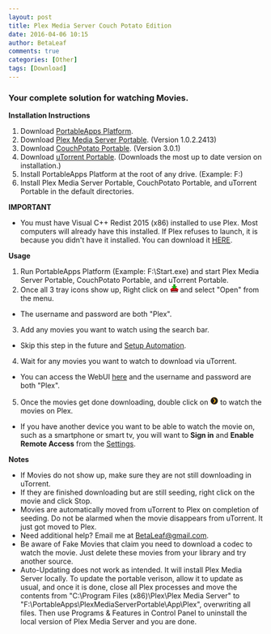 ```yaml
---
layout: post
title: Plex Media Server Couch Potato Edition
date: 2016-04-06 10:15
author: BetaLeaf
comments: true
categories: [Other]
tags: [Download]
---
```

### Your complete solution for watching Movies.  

**Installation Instructions**  

1. Download [PortableApps Platform](http://portableapps.com/download/success).  
2. Download [Plex Media Server Portable](https://github.com/BetaLeaf/betaleaf.github.com/releases/download/1.0/PlexMediaServerPortable.paf.exe). (Version 1.0.2.2413)  
3. Download [CouchPotato Portable](https://github.com/BetaLeaf/betaleaf.github.com/releases/download/1.0/CouchPotatoPortable.paf.exe). (Version 3.0.1)  
4. Download [uTorrent Portable](https://github.com/BetaLeaf/betaleaf.github.com/releases/download/1.0/uTorrentPortable_online.paf.exe). (Downloads the most up to date version on installation.)  
5. Install PortableApps Platform at the root of any drive. (Example: F:\)  
6. Install Plex Media Server Portable, CouchPotato Portable, and uTorrent Portable in the default directories.  

**IMPORTANT**  

  * You must have Visual C++ Redist 2015 (x86) installed to use Plex. Most computers will already have this installed. If Plex refuses to launch, it is because you didn't have it installed. You can download it [HERE](https://www.microsoft.com/en-us/download/details.aspx?id=48145).  

**Usage**  

1. Run PortableApps Platform (Example: F:\Start.exe) and start Plex Media Server Portable, CouchPotato Portable, and uTorrent Portable.  
2. Once all 3 tray icons show up, Right click on ![CouchPotato's Tray Icon](/I/cp.png) and select "Open" from the menu.  
  * The username and password are both "Plex".  
3. Add any movies you want to watch using the search bar.  
  * Skip this step in the future and [Setup Automation](http://localhost:5050/settings/automation/).  
4. Wait for any movies you want to watch to download via uTorrent.
  * You can access the WebUI [here](http://Plex:Plex@localhost:5051/gui/) and the username and password are both "Plex".  
5. Once the movies get done downloading, double click on ![Plex Media Server's Tray Icon](/I/pms.png) to watch the movies on Plex.  
  * If you have another device you want to be able to watch the movie on, such as a smartphone or smart tv, you will want to **Sign in** and **Enable Remote Access** from the [Settings](http://127.0.0.1:32400/web/index.html#!/settings/server).  

**Notes**  

  * If Movies do not show up, make sure they are not still downloading in uTorrent.  
  * If they are finished downloading but are still seeding, right click on the movie and click Stop.  
  * Movies are automatically moved from uTorrent to Plex on completion of seeding. Do not be alarmed when the movie disappears from uTorrent. It just got moved to Plex.  
  * Need additional help? Email me at [BetaLeaf@gmail.com](mailto:betaleaf@gmail.com).  
  * Be aware of Fake Movies that claim you need to download a codec to watch the movie. Just delete these movies from your library and try another source.  
  * Auto-Updating does not work as intended. It will install Plex Media Server locally. To update the portable verison, allow it to update as usual, and once it is done, close all Plex processes and move the contents from "C:\Program Files (x86)\Plex\Plex Media Server" to "F:\PortableApps\PlexMediaServerPortable\App\Plex", overwriting all files. Then use Programs & Features in Control Panel to uninstall the local version of Plex Media Server and you are done.